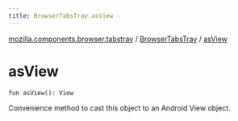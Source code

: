 ```yaml
---
title: BrowserTabsTray.asView - 
---
```


[mozilla.components.browser.tabstray](../index.html) / [BrowserTabsTray](index.html) / [asView](./as-view.html)

# asView

`fun asView(): View`

Convenience method to cast this object to an Android View object.

